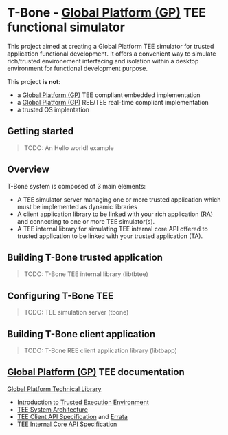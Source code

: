 # T-Bone - [Global Platform (GP)][1] TEE functional simulator

This project aimed at creating a Global Platform TEE simulator for trusted application functional development.
It offers a convenient way to simulate rich/trusted environement interfacing and isolation within a desktop environment for functional development purpose.

This project **is not**:
+ a [Global Platform (GP)][1]  TEE compliant embedded implementation
+ a [Global Platform (GP)][1]  REE/TEE real-time compliant implementation
+ a trusted OS implentation

## Getting started

> TODO: An Hello world! example

## Overview

T-Bone system is composed of 3 main elements:
+ A TEE simulator server managing one or more trusted application which must be implemented as dynamic libraries
+ A client application library to be linked with your rich application (RA) and connecting to one or more TEE simulator(s).
+ A TEE internal library for simulating TEE internal core API offered to trusted application to be linked with your trusted application (TA).

## Building T-Bone trusted application

> TODO: T-Bone TEE internal library (libtbtee)

## Configuring T-Bone TEE

> TODO: TEE simulation server (tbone)

## Building T-Bone client application

> TODO: T-Bone REE client application library (libtbapp)

## [Global Platform (GP)][1] TEE documentation

[Global Platform Technical Library][2]

+ [Introduction to Trusted Execution Environment][3]
+ [TEE System Architecture][4]
+ [TEE Client API Specification][5] and [Errata][6]
+ [TEE Internal Core API Specification][7]

[1]: <https://globalplatform.org/> "GP Website"
[2]: <https://globalplatform.org/specs-library/> "GP Technical Library"
[3]: <https://globalplatform.org/wp-content/uploads/2018/05/Introduction-to-Trusted-Execution-Environment-15May2018.pdf> "GP TEE introduction"
[4]: <https://globalplatform.org/specs-library/tee-system-architecture-v1-2/> "GP TEE System Architecture v1.2"
[5]: <https://globalplatform.org/specs-library/tee-client-api-specification/> "GP Client API Specification v1.0"
[6]: <https://globalplatform.org/specs-library/tee-client-api-specification-v1-0-errata-and-precisions-v2/> "GP Client API SPecification Errata and Precision v2.0"
[7]: <https://globalplatform.org/specs-library/tee-internal-core-api-specification-v1-2/> "GP TEE Internal Core API Specification v1.2.1"